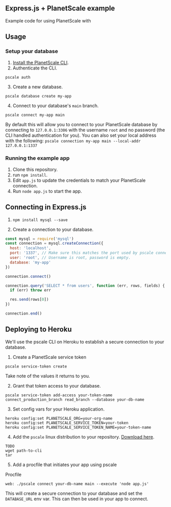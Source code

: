 ## Express.js + PlanetScale example

Example code for using PlanetScale with

## Usage

### Setup your database
1. [Install the PlanetScale CLI](https://planetscale.com/cli).
2. Authenticate the CLI.
```
pscale auth
```

3. Create a new database.
```
pscale database create my-app
```

4. Connect to your database's `main` branch.
```
pscale connect my-app main
```

By default this will allow you to connect to your PlanetScale database
by connecting to `127.0.0.1:3306` with the username `root` and no password (the CLI handled authentication for you).
You can also set your local address with the following: `pscale connection my-app main --local-addr 127.0.0.1:1337`

### Running the example app

1. Clone this repository.
2. run `npm install`.
3. Edit `app.js` to update the credentials to match your PlanetScale connection.
4. Run `node app.js` to start the app.

## Connecting in Express.js

1. `npm install mysql --save`

2. Create a connection to your database.

```JavaScript
const mysql = require('mysql')
const connection = mysql.createConnection({
  host: 'localhost',
  port: '1337', // Make sure this matches the port used by pscale connect.
  user: 'root', // Username is root, password is empty.
  database: 'my-app'
})

connection.connect()

connection.query('SELECT * from users', function (err, rows, fields) {
  if (err) throw err

  res.send(rows[0])
})

connection.end()

```

## Deploying to Heroku
We'll use the pscale CLI on Heroku to establish a secure connection to your database.

1. Create a PlanetScale service token
```
pscale service-token create
```

Take note of the values it returns to you.

2. Grant that token access to your database.
```
pscale service-token add-access your-token-name connect_production_branch read_branch --database your-db-name
```

3. Set config vars for your Heroku application.
```
heroku config:set PLANETSCALE_ORG=your-org-name
heroku config:set PLANETSCALE_SERVICE_TOKEN=your-token
heroku config:set PLANETSCALE_SERVICE_TOKEN_NAME=your-token-name
```

4. Add the `pscale` linux distribution to your repository. [Download here](https://github.com/planetscale/cli/releases).

```
TODO
wget path-to-cli
tar
```

5. Add a procfile that initiates your app using pscale

Procfile
```
web: ./pscale connect your-db-name main --execute 'node app.js'
```

This will create a secure connection to your database and set the `DATABASE_URL` env var. This can then be used in your app to connect.





